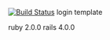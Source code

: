 [![Build Status](https://travis-ci.org/kkabetani/login_template.png?branch=master)](https://travis-ci.org/kkabetani/login_template)
login template

ruby 2.0.0
rails 4.0.0
